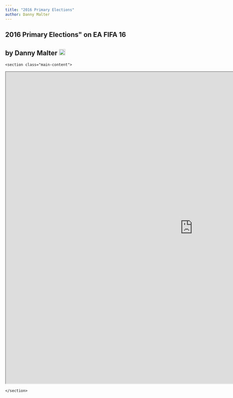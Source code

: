 ```yaml
---
title: "2016 Primary Elections"
author: Danny Malter
---
```


<!DOCTYPE html>
<html lang="en-us">
  <head>
    <meta charset="UTF-8">
    <title>Playing "Moneyball" on EA FIFA 16</title>
    <meta name="viewport" content="width=device-width, initial-scale=1">
    <link rel="stylesheet" type="text/css" href="stylesheets/normalize.css" media="screen">
    <link href='https://fonts.googleapis.com/css?family=Open+Sans:400,700' rel='stylesheet' type='text/css'>
    <link rel="stylesheet" type="text/css" href="stylesheets/stylesheet.css" media="screen">
    <link rel="stylesheet" type="text/css" href="stylesheets/github-light.css" media="screen">
  </head>
  <body>
    <section class="page-header">
      <h1 class="project-name">2016 Primary Elections" on EA FIFA 16</h1>
      <h2 class="project-tagline">by Danny Malter <a href="https://ca.linkedin.com/in/danmalter" target="_blank"><img src="img/in.png" height="20" weight="20" style="padding-top:5px;"></a></h2>
    </section>

    <section class="main-content">

<iframe src="https://public.tableau.com/profile/dim302#!/vizhome/2016PrimaryElection/Dashboard" width="1200" height="1000"></iframe>

    </section>

  
  </body>
</html>
